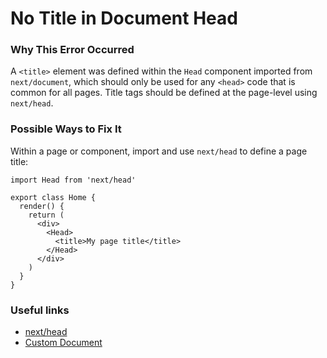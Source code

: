 No Title in Document Head
=========================

### Why This Error Occurred

A `<title>` element was defined within the `Head` component imported from `next/document`, which should only be used for any `<head>` code that is common for all pages. Title tags should be defined at the page-level using `next/head`.

### Possible Ways to Fix It

Within a page or component, import and use `next/head` to define a page title:

    import Head from 'next/head'

    export class Home {
      render() {
        return (
          <div>
            <Head>
              <title>My page title</title>
            </Head>
          </div>
        )
      }
    }

### Useful links

-   [next/head](https://nextjs.org/docs/api-reference/next/head)
-   [Custom Document](https://nextjs.org/docs/advanced-features/custom-document)
